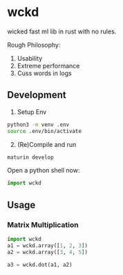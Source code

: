 # wckd
wicked fast ml lib in rust with no rules.

Rough Philosophy:
1. Usability
2. Extreme performance
3. Cuss words in logs


## Development

1. Setup Env

```bash
python3 -m venv .env
source .env/bin/activate
```

2. (Re)Compile and run

```bash
maturin develop
```

Open a python shell now:

```python
import wckd
```

## Usage

### Matrix Multiplication

```python
import wckd
a1 = wckd.array([1, 2, 3])
a2 = wckd.array([3, 4, 5])

a3 = wckd.dot(a1, a2)
```
